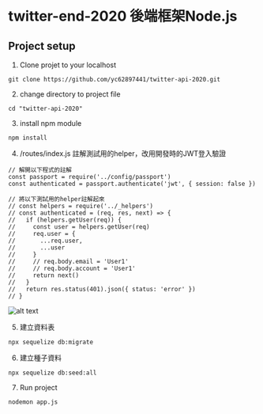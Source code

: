 # twitter-end-2020 後端框架Node.js

## Project setup
1. Clone projet to your localhost
```
git clone https://github.com/yc62897441/twitter-api-2020.git
```

2. change directory to project file
```
cd "twitter-api-2020"
```

3. install npm module
```
npm install
```

4. /routes/index.js 註解測試用的helper，改用開發時的JWT登入驗證
```
// 解開以下程式的註解
const passport = require('../config/passport')
const authenticated = passport.authenticate('jwt', { session: false })

// 將以下測試用的helper註解起來
// const helpers = require('../_helpers')
// const authenticated = (req, res, next) => {
//   if (helpers.getUser(req)) {
//     const user = helpers.getUser(req)
//     req.user = {
//       ...req.user,
//       ...user
//     }
//     // req.body.email = 'User1'
//     // req.body.account = 'User1'
//     return next()
//   }
//   return res.status(401).json({ status: 'error' })
// }
```
![alt text](https://github.com/yc62897441/twitter-api-2020/blob/main/images/guide_pic.jpg?raw=true)

5. 建立資料表
```
npx sequelize db:migrate
```

6. 建立種子資料
```
npx sequelize db:seed:all
```

7. Run project
```
nodemon app.js
```